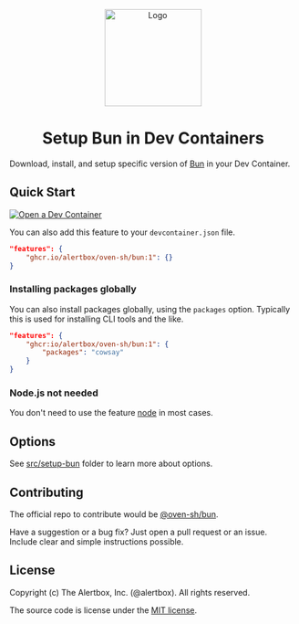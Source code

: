 <p align="center">
  <a href="https://bun.sh"><img src="https://github.com/user-attachments/assets/50282090-adfd-4ddb-9e27-c30753c6b161" alt="Logo" height=170></a>
</p>
<h1 align="center">Setup Bun in Dev Containers</h1>

Download, install, and setup specific version of [Bun](https://bun.sh/) in your Dev Container.


## Quick Start

[![Open a Dev Container](https://img.shields.io/static/v1?style=for-the-badge&label=Dev+Container&message=Open&color=blue&logo=visualstudiocode)](https://vscode.dev/redirect?url=vscode://ms-vscode-remote.remote-containers/cloneInVolume?url=https://github.com/alertbox/try-bun)

You can also add this feature to your `devcontainer.json` file.

```json filename="devcontainer.json"
"features": {
    "ghcr.io/alertbox/oven-sh/bun:1": {}
}
```
### Installing packages globally

You can also install packages globally, using the `packages` option. Typically this is used for installing CLI tools and the like.

```json filename="devcontainer.json"
"features": {
    "ghcr:io/alertbox/oven-sh/bun:1": {
        "packages": "cowsay"
    }
}
```

### Node.js not needed

You don't need to use the feature [node](https://github.com/devcontainers/features/tree/main/src/node#readme) in most cases.

## Options

See [src/setup-bun](./src/bun/README.md) folder to learn more about options.


## Contributing

The official repo to contribute would be [@oven-sh/bun](https://github.com/oven-sh/bun?tab=readme-ov-file#readme).

Have a suggestion or a bug fix? Just open a pull request or an issue. Include clear and simple instructions possible.

## License

Copyright (c) The Alertbox, Inc. (@alertbox). All rights reserved.

The source code is license under the [MIT license](#MIT-1-ov-file).
